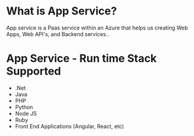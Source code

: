 # What is App Service?

App service is a Paas service within an Azure that helps us creating Web Apps, Web API's, and Backend services..

# App Service - Run time Stack Supported
- .Net
- Java
- PHP
- Python
- Node JS
- Ruby
- Front End Applications (Angular, React, etc)

